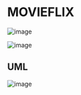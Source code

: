 # MOVIEFLIX
 
 ![image](https://user-images.githubusercontent.com/95655712/190941129-e1948651-214a-42a7-9dcf-ad0d08c9be79.png)
 
 ![image](https://user-images.githubusercontent.com/95655712/190941278-deee9fb2-ab9f-4902-9020-e372324e16fe.png)

 ## UML
 
 ![image](https://user-images.githubusercontent.com/95655712/188324404-098dcab0-ebe4-4672-abc4-04a23130750d.png)


